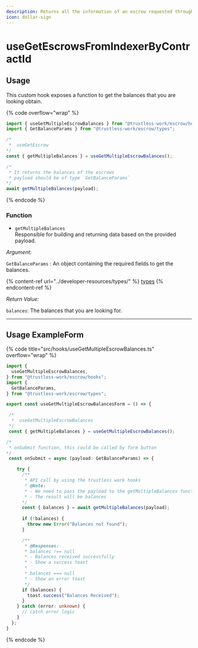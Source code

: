 ```yaml
---
description: Returns all the information of an escrow requested through the contractId.
icon: dollar-sign
---
```


# useGetEscrowsFromIndexerByContractId

## Usage

This custom hook exposes a function to get the balances that you are looking obtain.

{% code overflow="wrap" %}
```typescript
import { useGetMultipleEscrowBalances } from "@trustless-work/escrow/hooks";
import { GetBalanceParams } from "@trustless-work/escrow/types";

/*
 *  useGetEscrow
*/
const { getMultipleBalances } = useGetMultipleEscrowBalances();

/* 
 * It returns the balances of the escrows
 * payload should be of type `GetBalanceParams`
*/
await getMultipleBalances(payload);
```
{% endcode %}

### Function

* `getMultipleBalances`\
  Responsible for building and returning data based on the provided payload.

_Argument:_

`GetBalanceParams` : An object containing the required fields to get the balances.

{% content-ref url="../developer-resources/types/" %}
[types](../developer-resources/types/)
{% endcontent-ref %}

_Return Value:_

`balances`: The balances that you are looking for.

***

## Usage ExampleForm

{% code title="src/hooks/useGetMultipleEscrowBalances.ts" overflow="wrap" %}
```typescript
import {
  useGetMultipleEscrowBalances,
} from "@trustless-work/escrow/hooks";
import {
  GetBalanceParams, 
} from "@trustless-work/escrow/types";

export const useGetMultipleEscrowBalancesForm = () => {

 /*
  *  useGetMultipleEscrowBalances
 */
 const { getMultipleBalances } = useGetMultipleEscrowBalances();

/*
 * onSubmit function, this could be called by form button
*/
 const onSubmit = async (payload: GetBalanceParams) => {

    try {
      /**
       * API call by using the trustless work hooks
       * @Note:
       * - We need to pass the payload to the getMultipleBalances function
       * - The result will be balances
      */
      const { balances } = await getMultipleBalances(payload);
      
      if (!balances) {
        throw new Error("Balances not found");
      }

      /**
       * @Responses:
       * balances !== null
       * - Balances received successfully
       * - Show a success toast
       *
       * balances === null
       * - Show an error toast
       */
      if (balances) {
        toast.success("Balances Received");
      }
    } catch (error: unknown) {
      // catch error logic
    }
  };
}

```
{% endcode %}

